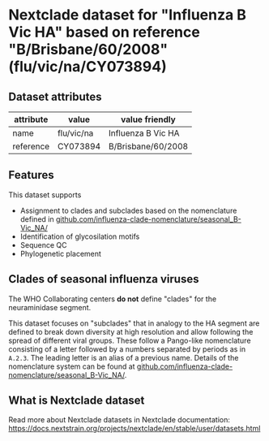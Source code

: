 # Nextclade dataset for "Influenza B Vic HA" based on reference "B/Brisbane/60/2008" (flu/vic/na/CY073894)


## Dataset attributes

| attribute            | value                | value friendly                           |
| -------------------- | -------------------- | ---------------------------------------- |
| name                 | flu/vic/na           | Influenza B Vic HA                       |
| reference            | CY073894             | B/Brisbane/60/2008                       |


## Features
This dataset supports

 * Assignment to clades and subclades based on the nomenclature defined in [github.com/influenza-clade-nomenclature/seasonal_B-Vic_NA/](https://github.com/influenza-clade-nomenclature/seasonal_B-Vic_NA/)
 * Identification of glycosilation motifs
 * Sequence QC
 * Phylogenetic placement

## Clades of seasonal influenza viruses

The WHO Collaborating centers **do not** define "clades" for the neuraminidase segment.

This dataset focuses on "subclades" that in analogy to the HA segment are defined to break down diversity at high resolution and allow following the spread of different viral groups.
These follow a Pango-like nomenclature consisting of a letter followed by a numbers separated by periods as in `A.2.3`.
The leading letter is an alias of a previous name.
Details of the nomenclature system can be found at [github.com/influenza-clade-nomenclature/seasonal_B-Vic_NA/](https://github.com/influenza-clade-nomenclature/seasonal_B-Vic_NA/).


## What is Nextclade dataset

Read more about Nextclade datasets in Nextclade documentation: https://docs.nextstrain.org/projects/nextclade/en/stable/user/datasets.html
